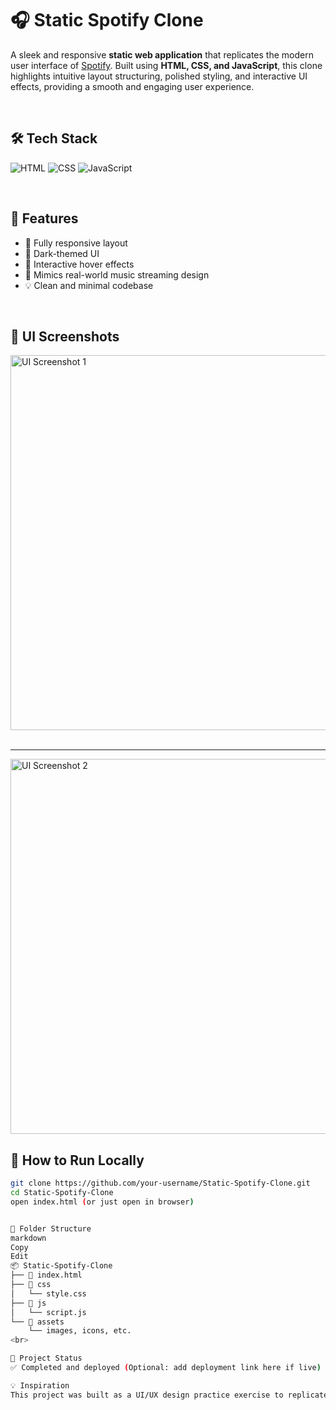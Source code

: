 # 🎧 Static Spotify Clone

A sleek and responsive **static web application** that replicates the modern user interface of [Spotify](https://spotify.com). Built using **HTML, CSS, and JavaScript**, this clone highlights intuitive layout structuring, polished styling, and interactive UI effects, providing a smooth and engaging user experience.

<br>

## 🛠️ Tech Stack

![HTML](https://img.shields.io/badge/HTML5-E34F26?style=for-the-badge&logo=html5&logoColor=white)
![CSS](https://img.shields.io/badge/CSS3-1572B6?style=for-the-badge&logo=css3&logoColor=white)
![JavaScript](https://img.shields.io/badge/JavaScript-F7DF1E?style=for-the-badge&logo=javascript&logoColor=black)

<br>

## 🌟 Features

- 🎨 Fully responsive layout
- 🌙 Dark-themed UI
- 🔁 Interactive hover effects
- 🎵 Mimics real-world music streaming design
- 💡 Clean and minimal codebase

<br>

## 📸 UI Screenshots

<img src="https://github.com/user-attachments/assets/b550afdc-5c62-4b68-8572-3101055e148f" alt="UI Screenshot 1" width="600"/>
<br><br>

<hr>
<img src="https://github.com/user-attachments/assets/ac2ad7fe-5fbb-478f-9fb7-52fe487a9ed3" alt="UI Screenshot 2" width="600"/>

<br>

## 🚀 How to Run Locally

```bash
git clone https://github.com/your-username/Static-Spotify-Clone.git
cd Static-Spotify-Clone
open index.html (or just open in browser)


📁 Folder Structure
markdown
Copy
Edit
📦 Static-Spotify-Clone
├── 📄 index.html
├── 📁 css
│   └── style.css
├── 📁 js
│   └── script.js
└── 📁 assets
    └── images, icons, etc.
<br>

📌 Project Status
✅ Completed and deployed (Optional: add deployment link here if live)

💡 Inspiration
This project was built as a UI/UX design practice exercise to replicate real-world applications using only front-end technologies. It serves as a strong foundation for further integration with APIs and backend systems.

